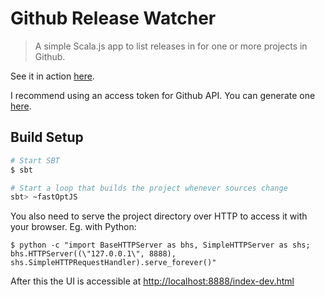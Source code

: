 # Github Release Watcher

> A simple Scala.js app to list releases in for one or more projects in Github.

See it in action [here](https://releasewatcher-49645.firebaseapp.com/).

I recommend using an access token for Github API. You can generate one [here](https://github.com/settings/tokens).

## Build Setup

``` bash
# Start SBT
$ sbt

# Start a loop that builds the project whenever sources change
sbt> ~fastOptJS
```

You also need to serve the project directory over HTTP to access it with your browser. Eg. with Python:
```
$ python -c "import BaseHTTPServer as bhs, SimpleHTTPServer as shs; bhs.HTTPServer((\"127.0.0.1\", 8888), shs.SimpleHTTPRequestHandler).serve_forever()"
```
After this the UI is accessible at [http://localhost:8888/index-dev.html](http://localhost:8888/index-dev.html)
